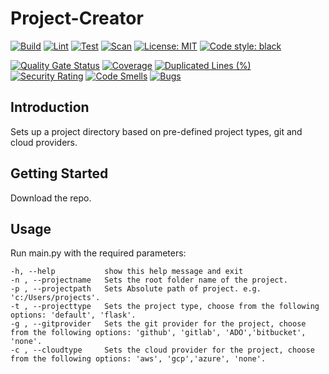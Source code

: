 # Project-Creator

[![Build](https://github.com/AidanInceer/ProjectCreator/actions/workflows/build.yml/badge.svg)](https://github.com/AidanInceer/ProjectCreator/actions/workflows/build.yml)
[![Lint](https://github.com/AidanInceer/ProjectCreator/actions/workflows/lint.yml/badge.svg)](https://github.com/AidanInceer/ProjectCreator/actions/workflows/lint.yml)
[![Test](https://github.com/AidanInceer/ProjectCreator/actions/workflows/test.yml/badge.svg)](https://github.com/AidanInceer/ProjectCreator/actions/workflows/test.yml)
[![Scan](https://github.com/AidanInceer/ProjectCreator/actions/workflows/scan.yml/badge.svg)](https://github.com/AidanInceer/ProjectCreator/actions/workflows/scan.yml)
[![License: MIT](https://img.shields.io/badge/License-MIT-yellow.svg)](https://opensource.org/licenses/MIT)
[![Code style: black](https://img.shields.io/badge/code%20style-black-000000.svg)](https://github.com/psf/black)

[![Quality Gate Status](https://sonarcloud.io/api/project_badges/measure?project=AidanInceer_ProjectCreator&metric=alert_status)](https://sonarcloud.io/summary/new_code?id=AidanInceer_ProjectCreator)
[![Coverage](https://sonarcloud.io/api/project_badges/measure?project=AidanInceer_ProjectCreator&metric=coverage)](https://sonarcloud.io/summary/new_code?id=AidanInceer_ProjectCreator)
[![Duplicated Lines (%)](https://sonarcloud.io/api/project_badges/measure?project=AidanInceer_ProjectCreator&metric=duplicated_lines_density)](https://sonarcloud.io/summary/new_code?id=AidanInceer_ProjectCreator)
[![Security Rating](https://sonarcloud.io/api/project_badges/measure?project=AidanInceer_ProjectCreator&metric=security_rating)](https://sonarcloud.io/summary/new_code?id=AidanInceer_ProjectCreator)
[![Code Smells](https://sonarcloud.io/api/project_badges/measure?project=AidanInceer_ProjectCreator&metric=code_smells)](https://sonarcloud.io/summary/new_code?id=AidanInceer_ProjectCreator)
[![Bugs](https://sonarcloud.io/api/project_badges/measure?project=AidanInceer_ProjectCreator&metric=bugs)](https://sonarcloud.io/summary/new_code?id=AidanInceer_ProjectCreator)

## Introduction

Sets up a project directory based on pre-defined project types, git and cloud providers.

## Getting Started

Download the repo.

## Usage

Run main.py with the required parameters:

```
-h, --help           show this help message and exit
-n , --projectname   Sets the root folder name of the project.
-p , --projectpath   Sets Absolute path of project. e.g. 'c:/Users/projects'.
-t , --projecttype   Sets the project type, choose from the following options: 'default', 'flask'.
-g , --gitprovider   Sets the git provider for the project, choose from the following options: 'github', 'gitlab', 'ADO','bitbucket', 'none'.
-c , --cloudtype     Sets the cloud provider for the project, choose from the following options: 'aws', 'gcp','azure', 'none'.
```
